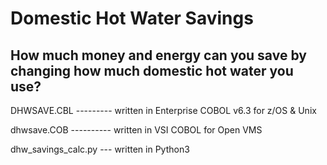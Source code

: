 # Domestic Hot Water Savings
## How much money and energy can you save by changing how much domestic hot water you use?

DHWSAVE.CBL --------- written in Enterprise COBOL v6.3 for z/OS & Unix

dhwsave.COB ---------- written in VSI COBOL for Open VMS

dhw_savings_calc.py --- written in Python3
